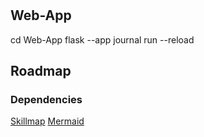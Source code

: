 #

## Web-App

cd Web-App
flask --app journal run --reload

## Roadmap

### Dependencies

[Skillmap](https://github.com/niyue/skillmap)
[Mermaid](https://github.com/mermaid-js/mermaid-cli)
